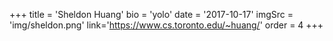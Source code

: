 +++
    title = 'Sheldon Huang'
    bio = 'yolo'
    date = '2017-10-17'
    imgSrc = 'img/sheldon.png'
    link='https://www.cs.toronto.edu/~huang/'
    order = 4
+++
